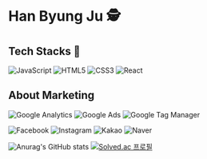 # Han Byung Ju 🕵️‍

## Tech Stacks 🧰
![JavaScript](https://img.shields.io/badge/JavaScript-F7DF1E.svg?&style=for-the-badge&logo=JavaScript&logoColor=white)
![HTML5](https://img.shields.io/badge/HTML5-E34F26.svg?&style=for-the-badge&logo=HTML5&logoColor=white)
![CSS3](https://img.shields.io/badge/CSS3-1572B6.svg?&style=for-the-badge&logo=CSS3&logoColor=white)
![React](https://img.shields.io/badge/React-61DAFB.svg?&style=for-the-badge&logo=React&logoColor=white)

## About Marketing
![Google Analytics](https://img.shields.io/badge/GoogleAnalytics-E37400.svg?&style=for-the-badge&logo=GoogleAnalytics&logoColor=white)
![Google Ads](https://img.shields.io/badge/GoogleAds-4285F4.svg?&style=for-the-badge&logo=GoogleAds&logoColor=white)
![Google Tag Manager](https://img.shields.io/badge/GoogleTagManager-246FDB.svg?&style=for-the-badge&logo=GoogleTagManager&logoColor=white)

![Facebook](https://img.shields.io/badge/Facebook-1877F2.svg?&style=for-the-badge&logo=Facebook&logoColor=white)
![Instagram](https://img.shields.io/badge/Instagram-E4405F.svg?&style=for-the-badge&logo=Instagram&logoColor=white)
![Kakao](https://img.shields.io/badge/Kakao-FFCD00.svg?&style=for-the-badge&logo=Kakao&logoColor=white)
![Naver](https://img.shields.io/badge/Naver-03C75A.svg?&style=for-the-badge&logo=Naver&logoColor=white)


![Anurag's GitHub stats](https://github-readme-stats.vercel.app/api?username=OneMoreBottlee&theme=dracula&show_icons=true)
[![Solved.ac 프로필](http://mazassumnida.wtf/api/v2/generate_badge?boj=OneMoreBottlee)](https://www.acmicpc.net/user/onemorebottlee)

<!--
**OneMoreBottlee/OneMoreBottlee** is a ✨ _special_ ✨ repository because its `README.md` (this file) appears on your GitHub profile.

Here are some ideas to get you started:

- 🔭 I’m currently working on ...
- 🌱 I’m currently learning ...
- 👯 I’m looking to collaborate on ...
- 🤔 I’m looking for help with ...
- 💬 Ask me about ...
- 📫 How to reach me: ...
- 😄 Pronouns: ...
- ⚡ Fun fact: ...
-->
